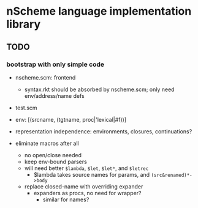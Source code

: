# nScheme language implementation library

## TODO

### bootstrap with only simple code

* nscheme.scm: frontend
  * syntax.rkt should be absorbed by nscheme.scm; only need env/address/name defs
* test.scm

* env: [(srcname, (tgtname, proc|'lexical|#f))]
* representation independence: environments, closures, continuations?
* eliminate macros after all
  * no open/close needed
  * keep env-bound parsers
  * will need better `$lambda`, `$let`, `$let*`, and `$letrec`
    * $lambda takes source names for params, and `(src&renamed)*->body`
  * replace closed-name with overriding expander
    * expanders as procs, no need for wrapper?
      * similar for names?
